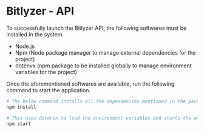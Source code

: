 # Bitlyzer - API

To successfully launch the Bitlyzer API, the following softwares must be installed in the system.

- Node.js
- Npm (Node package manager to manage external dependencies for the project)
- dotenvx (npm package to be installed globally to manage environment variables for the project)

Once the aforementioned softwares are available, run the following command to start the application.

```bash
# The below command installs all the dependencies mentioned in the package.json file.
npm install

# This uses dotenvx to load the environment variables and starts the web server instance that exposes the Bitlyzer API endpoints.
npm start
```